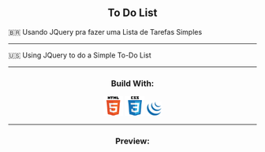 <h2 align="center">To Do List</h2>


🇧🇷 Usando JQuery pra fazer uma Lista de Tarefas Simples

---

🇺🇸 Using JQuery to do a Simple To-Do List

---
<h3 align="center">Build With:</h3>

<div align="center">
  <img src="https://raw.githubusercontent.com/devicons/devicon/master/icons/html5/html5-original-wordmark.svg" alt="html5" width="40" height="40"/> 
  <img src="https://raw.githubusercontent.com/devicons/devicon/master/icons/css3/css3-original-wordmark.svg" alt="css3" width="40" height="40"/> 
  <img alt="JQuery" height="30" width="30" src="https://raw.githubusercontent.com/devicons/devicon/master/icons/jquery/jquery-original.svg">
</div>

---

<h3 align="center"> Preview: </h3>
